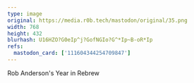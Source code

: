 ```yaml
---
type: image
original: https://media.r0b.tech/mastodon/original/35.png
width: 768
height: 432
blurhash: U16HZO?G0eIp^j?GofNGIo?G^*Ip~B-oR*Ip
refs:
  mastodon_card: ['111604344254709847']
---
```


Rob Anderson's Year in Rebrew
